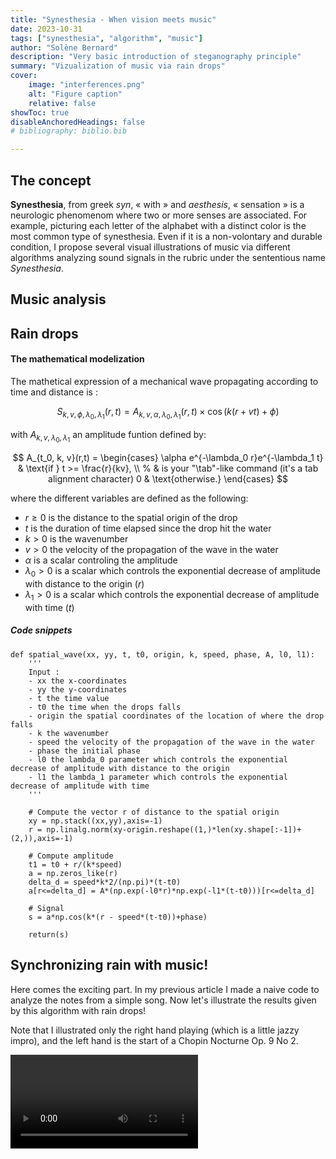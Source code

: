 ```yaml
---
title: "Synesthesia - When vision meets music"
date: 2023-10-31
tags: ["synesthesia", "algorithm", "music"]
author: "Solène Bernard"
description: "Very basic introduction of steganography principle" 
summary: "Vizualization of music via rain drops" 
cover:
    image: "interferences.png"
    alt: "Figure caption"
    relative: false
showToc: true
disableAnchoredHeadings: false
# bibliography: biblio.bib

---
```


## The concept

**Synesthesia**, from greek *syn*, « with » and *aesthesis*, « sensation » is a neurologic phenomenom where two or more senses are associated. For example, picturing each letter of the alphabet with a distinct color is the most common type of synesthesia. Even if it is a non-volontary and durable condition, I propose several visual illustrations of music via different algorithms analyzing sound signals in the rubric under the sententious name *Synesthesia*.  

## Music analysis



## Rain drops

####  The mathematical modelization

The mathetical expression of a mechanical wave propagating according to time and distance is :

$$ S_{k,v, \phi, \lambda_0,\lambda_1}(r,t) = A_{k, v,\alpha,\lambda_0,\lambda_1}(r,t) \times \cos \big(k(r+vt) + \phi\big) $$

with $A_{k, v,\lambda_0,\lambda_1}$ an amplitude funtion defined by:

$$ A_{t_0, k, v}(r,t) = \begin{cases}
    \alpha e^{-\lambda_0 r}e^{-\lambda_1 t} & \text{if } t >= \frac{r}{kv}, \\ % & is your "\tab"-like command (it's a tab alignment character)
    0 & \text{otherwise.}
\end{cases} $$ 

where the different variables are defined as the following:
- $r \geq 0$ is the distance to the spatial origin of the drop
- $t$ is the duration of time elapsed since the drop hit the water
- $k > 0$ is the wavenumber
- $v > 0$ the velocity of the propagation of the wave in the water
- $\alpha$ is a scalar controling the amplitude
- $\lambda_0>0$ is a scalar which controls the exponential decrease of amplitude with distance to the origin ($r$)
- $\lambda_1>0$ is a scalar which controls the exponential decrease of amplitude with time ($t$)

##### Code snippets

```
def spatial_wave(xx, yy, t, t0, origin, k, speed, phase, A, l0, l1):
    '''
    Input : 
    - xx the x-coordinates
    - yy the y-coordinates
    - t the time value
    - t0 the time when the drops falls 
    - origin the spatial coordinates of the location of where the drop falls
    - k the wavenumber
    - speed the velocity of the propagation of the wave in the water
    - phase the initial phase
    - l0 the lambda_0 parameter which controls the exponential decrease of amplitude with distance to the origin
    - l1 the lambda_1 parameter which controls the exponential decrease of amplitude with time
    '''

    # Compute the vector r of distance to the spatial origin
    xy = np.stack((xx,yy),axis=-1)
    r = np.linalg.norm(xy-origin.reshape((1,)*len(xy.shape[:-1])+(2,)),axis=-1)

    # Compute amplitude
    t1 = t0 + r/(k*speed)
    a = np.zeros_like(r)
    delta_d = speed*k*2/(np.pi)*(t-t0)
    a[r<=delta_d] = A*(np.exp(-l0*r)*np.exp(-l1*(t-t0)))[r<=delta_d]

    # Signal
    s = a*np.cos(k*(r - speed*(t-t0))+phase)

    return(s)
```


## Synchronizing rain with music!

Here comes the exciting part. In my previous article I made a naive code to analyze the notes from a simple song. Now let's illustrate the results given by this algorithm with rain drops!

Note that I illustrated only the right hand playing (which is a little jazzy impro), and the left hand is the start of a Chopin Nocturne Op. 9 No 2.

<video src="nocturne.mp4" controls></video>


